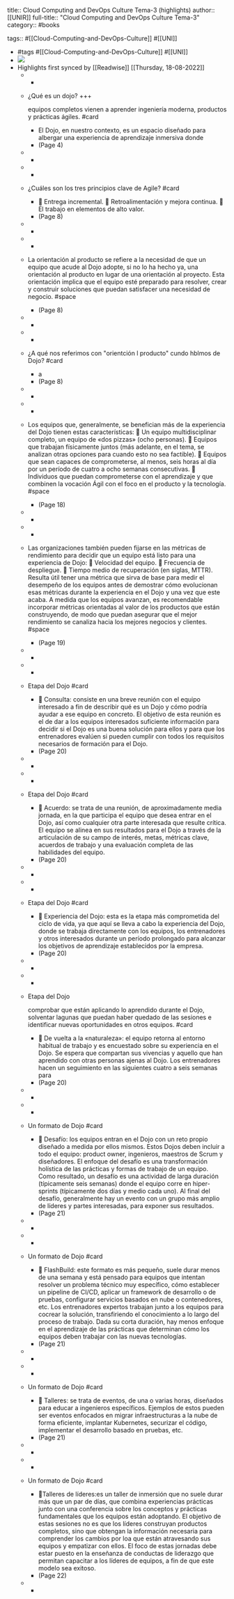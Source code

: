 title:: Cloud Computing and DevOps Culture Tema-3 (highlights)
author:: [[UNIR]]
full-title:: "Cloud Computing and DevOps Culture Tema-3"
category:: #books

tags:: #[[Cloud-Computing-and-DevOps-Culture]] #[[UNI]]

- #tags #[[Cloud-Computing-and-DevOps-Culture]] #[[UNI]]
- ![](https://readwise-assets.s3.amazonaws.com/media/uploaded_book_covers/profile_22942/feac113b-e266-4bc9-99da-9c7fa14cf86a.jpg)
- Highlights first synced by [[Readwise]] [[Thursday, 18-08-2022]]
	- -
	- ¿Qué es un dojo? +++
	  
	  equipos completos vienen a aprender ingeniería moderna, productos y prácticas ágiles. #card
		- El Dojo, en nuestro contexto, es un espacio  diseñado  para  albergar  una  experiencia  de  aprendizaje  inmersiva  donde
		- (Page 4)
	- -
	- -
	- ¿Cuáles son los tres principios clave de Agile? #card
		-   Entrega incremental.   Retroalimentación y mejora continua.   El trabajo en elementos de alto valor.
		- (Page 8)
	- -
	- -
	- La orientación al producto se refiere a la necesidad de que un equipo que acude al Dojo  adopte,  si  no  lo  ha  hecho  ya,  una  orientación  al  producto  en  lugar  de  una orientación al proyecto. Esta orientación implica que el equipo esté preparado para resolver,  crear  y  construir  soluciones  que  puedan  satisfacer  una  necesidad  de negocio. #space
		- (Page 8)
	- -
	- -
	- ¿A qué nos referimos con "orientción l producto" cundo hblmos de Dojo? #card
		- a
		- (Page 8)
	- -
	- -
	- Los equipos que, generalmente, se benefician más de la experiencia del Dojo tienen estas características:   Un equipo multidisciplinar completo, un equipo de «dos pizzas» (ocho personas).   Equipos que trabajan físicamente juntos (más adelante, en el tema, se analizan otras opciones para cuando esto no sea factible).   Equipos que sean capaces de comprometerse, al menos, seis horas al día por un período de cuatro a ocho semanas consecutivas.   Individuos  que  puedan  comprometerse  con  el  aprendizaje  y  que  combinen  la vocación Ágil con el foco en el producto y la tecnología. #space
		- (Page 18)
	- -
	- -
	- Las  organizaciones  también  pueden  fijarse  en  las  métricas  de  rendimiento  para decidir que un equipo está listo para una experiencia de Dojo:   Velocidad del equipo.   Frecuencia de despliegue.   Tiempo medio de recuperación (en siglas, MTTR). Resulta  útil  tener  una  métrica  que  sirva  de  base  para  medir  el  desempeño  de  los equipos antes de demostrar cómo evolucionan esas métricas durante la experiencia en  el  Dojo  y  una  vez  que  este  acaba.  A  medida  que  los  equipos  avanzan,  es recomendable  incorporar  métricas  orientadas  al  valor  de  los  productos  que  están construyendo, de modo que puedan asegurar que el mejor rendimiento se canaliza hacia los mejores negocios y clientes. #space
		- (Page 19)
	- -
	- -
	- Etapa del Dojo #card
		-   Consulta: consiste en una breve reunión con el equipo interesado a fin de describir qué es un Dojo y cómo podría ayudar a ese equipo en concreto. El objetivo de esta reunión es el de dar a los equipos interesados suficiente información para decidir si el Dojo es una buena solución para ellos y para que los entrenadores evalúen si pueden cumplir con todos los requisitos necesarios de formación para el Dojo.
		- (Page 20)
	- -
	- -
	- Etapa del Dojo #card
		-   Acuerdo: se trata de una reunión, de aproximadamente media jornada, en la que participa  el  equipo  que  desea  entrar  en  el  Dojo,  así  como  cualquier  otra  parte interesada que resulte crítica. El equipo se alinea en sus resultados para el Dojo a través de la articulación de su campo de interés, metas, métricas clave, acuerdos de trabajo y una evaluación completa de las habilidades del equipo.
		- (Page 20)
	- -
	- -
	- Etapa del Dojo #card
		-   Experiencia del Dojo: esta es la etapa más comprometida del ciclo de vida, ya que aquí se lleva a cabo la experiencia del Dojo, donde se trabaja directamente con los equipos,  los  entrenadores  y  otros  interesados  durante  un  período  prolongado para alcanzar los objetivos de aprendizaje establecidos por la empresa.
		- (Page 20)
	- -
	- -
	- Etapa del Dojo
	  
	  comprobar que están aplicando lo aprendido durante el Dojo, solventar lagunas que puedan haber quedado de las sesiones e identificar nuevas oportunidades en otros equipos. #card
		-   De vuelta a la «naturaleza»: el equipo retorna al entorno habitual de trabajo y es encuestado  sobre  su  experiencia  en  el  Dojo.  Se  espera  que  compartan  sus vivencias  y  aquello  que  han  aprendido  con  otras  personas  ajenas  al  Dojo.  Los entrenadores hacen un seguimiento en las siguientes cuatro a seis semanas para
		- (Page 20)
	- -
	- -
	- Un formato de Dojo #card
		-   Desafío: los equipos entran en el Dojo con un reto propio diseñado a medida por ellos  mismos.  Estos  Dojos  deben  incluir  a  todo  el  equipo:  product  owner, ingenieros,  maestros  de  Scrum  y  diseñadores.  El  enfoque  del  desafío  es  una transformación holística de las prácticas y formas de trabajo de un equipo. Como resultado,  un  desafío  es  una  actividad  de  larga  duración  (típicamente  seis semanas) donde el equipo corre en  hiper-sprints (típicamente dos días y medio cada  uno).  Al  final  del  desafío,  generalmente  hay  un  evento  con  un  grupo  más amplio de líderes y partes interesadas, para exponer sus resultados.
		- (Page 21)
	- -
	- -
	- Un formato de Dojo #card
		-   FlashBuild: este formato es más pequeño, suele durar menos de una semana  y está  pensado  para  equipos  que  intentan  resolver  un  problema  técnico  muy específico,  cómo  establecer  un  pipeline  de  CI/CD,  aplicar  un  framework  de desarrollo o de pruebas, configurar servicios basados en nube o contenedores, etc. Los entrenadores expertos trabajan junto a los equipos para cocrear la solución, transfiriendo  el  conocimiento  a  lo  largo  del  proceso  de  trabajo.  Dada  su  corta duración, hay menos enfoque en el aprendizaje de las prácticas que determinan cómo los equipos deben trabajar con las nuevas tecnologías.
		- (Page 21)
	- -
	- -
	- Un formato de Dojo #card
		-   Talleres:  se  trata  de  eventos,  de  una  o  varias  horas,  diseñados  para  educar  a ingenieros específicos. Ejemplos de estos pueden ser eventos enfocados en migrar infraestructuras a la nube de forma eficiente, implantar Kubernetes, securizar el código, implementar el desarrollo basado en pruebas, etc.
		- (Page 21)
	- -
	- -
	- Un formato de Dojo #card
		- Talleres de líderes:es un taller de inmersión que no suele durar más que un par de días, que combina experiencias prácticas junto con una conferencia sobre los conceptos y prácticas fundamentales que los equipos están adoptando. El objetivo de estas sesiones no es que los líderes construyan productos completos, sino que obtengan la información necesaria para comprender los cambios por loa que están atravesando  sus  equipos  y  empatizar  con  ellos.  El  foco  de  estas  jornadas  debe estar puesto en la enseñanza de conductas de liderazgo que permitan capacitar a los líderes de equipos, a fin de que este modelo sea exitoso.
		- (Page 22)
	- -